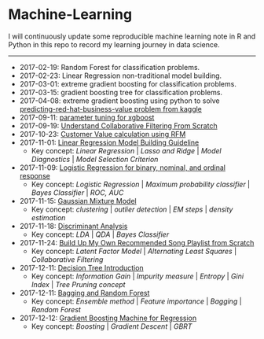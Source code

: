 # Machine-Learning
I will continuously update some reproducible machine learning note in R and Python in this repo to record my learning journey in data science.


***
* 2017-02-19: Random Forest for classification problems.
* 2017-02-23: Linear Regression non-traditional model building.
* 2017-03-01: extreme gradient boosting for classification problems.
* 2017-03-15: gradient boosting tree for classification problems.
* 2017-04-08: extreme gradient boosting using python to solve [predicting-red-hat-business-value problem from kaggle](https://www.kaggle.com/c/predicting-red-hat-business-value)
* 2017-09-11: [parameter tuning for xgboost](https://github.com/johnnychiuchiu/Machine-Learning/blob/master/ExtremeGradientBoosting/xgboost_zillow_home_value.ipynb)
* 2017-09-19: [Understand Collaborative Filtering From Scratch](https://github.com/johnnychiuchiu/Machine-Learning/blob/master/RecommenderSystem/collaborative_filtering.ipynb)
* 2017-10-23: [Customer Value calculation using RFM](https://github.com/johnnychiuchiu/Machine-Learning/blob/master/CustomerLifetimeValue/RFM/RFM.ipynb)
* 2017-11-01: [Linear Regression Model Building Guideline](https://github.com/johnnychiuchiu/Machine-Learning/blob/master/LinearRegression/linearRegressionModelBuilding.pdf)
  * Key concept: *Linear Regression* | *Lasso and Ridge* | *Model Diagnostics* | *Model Selection Criterion*
* 2017-11-09: [Logistic Regression for binary, nominal, and ordinal response](https://github.com/johnnychiuchiu/Machine-Learning/blob/master/LogisticRegression/logisticRegression.ipynb)
  * Key concept: *Logistic Regression* | *Maximum probability classifier* | *Bayes Classifier* | *ROC, AUC*
* 2017-11-15: [Gaussian Mixture Model](https://github.com/johnnychiuchiu/Machine-Learning/blob/master/Clustering/GaussianMixtureModel/gmm.ipynb)
  * Key concept: *clustering* | *outlier detection* | *EM steps* | *density estimation*
 * 2017-11-18: [Discriminant Analysis](https://github.com/johnnychiuchiu/Machine-Learning/blob/master/DiscriminantAnalysis/discriminantAnalysis.ipynb)
   * Key concept: *LDA* | *QDA* | *Bayes Classifier*
* 2017-11-24: [Build Up My Own Recommended Song Playlist from Scratch](https://github.com/johnnychiuchiu/Machine-Learning/blob/master/RecommenderSystem/latentFactorModel.ipynb)
   * Key concept: *Latent Factor Model* | *Alternating Least Squares* | *Collaborative Filtering*
* 2017-12-11: [Decision Tree Introduction](https://github.com/johnnychiuchiu/Machine-Learning/blob/master/EnsembleMethods/decisionTree.ipynb)
   * Key concept: *Information Gain* | *Impurity measure* | *Entropy* | *Gini Index* | *Tree Pruning concept*
* 2017-12-11: [Bagging and Random Forest](https://github.com/johnnychiuchiu/Machine-Learning/blob/master/EnsembleMethods/Bagging/randomForest.ipynb)
   * Key concept: *Ensemble method* | *Feature importance* | *Bagging* | *Random Forest*
* 2017-12-12: [Gradient Boosting Machine for Regression](http://nbviewer.jupyter.org/github/johnnychiuchiu/Machine-Learning/blob/master/EnsembleMethods/Boosting/boosting.ipynb#methodology)   
   * Key concept: *Boosting* | *Gradient Descent* | *GBRT* 
    
    

